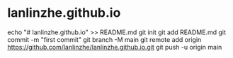 # lanlinzhe.github.io
echo "# lanlinzhe.github.io" >> README.md
git init
git add README.md
git commit -m "first commit"
git branch -M main
git remote add origin https://github.com/lanlinzhe/lanlinzhe.github.io.git
git push -u origin main
